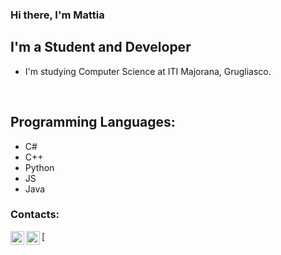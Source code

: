 ### Hi there, I'm Mattia

## I'm a Student and Developer
- I'm studying Computer Science at ITI Majorana, Grugliasco.

<br />

## Programming Languages:
- C#
- C++
- Python
- JS
- Java

### Contacts:
[<img align="left" alt="Mattiz070 | Instagram" width="22px" src="https://cdn.jsdelivr.net/npm/simple-icons@v3/icons/instagram.svg" />][instagram]
[<img align="left" alt="mattia.zanchetta | Gmail" width="22px" src="https://cdn.jsdelivr.net/npm/simple-icons@3.13.0/icons/gmail.svg" />

[instagram]: https://www.instagram.com/mattiz070/

